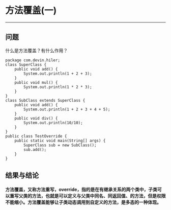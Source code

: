 # 方法覆盖(一)
---
## 问题
什么是方法覆盖？有什么作用？
```
package com.devin.hiler;
class SuperClass {
	public void add() {
		System.out.println(1 + 2 + 3);
	}
	public void mul() {
		System.out.println(1 * 2 * 3);
	}
}
class SubClass extends SuperClass {
	public void add() {
		System.out.println(1 + 2 + 3 + 4 + 5);
	}
	public void div() {
		System.out.println(10/10);
	}
}
public class TestOverride {
	public static void main(String[] args) {
		SuperClass sub = new SubClass();
		sub.add();
	}
}
```
## 结果与结论
#### 方法覆盖，又称方法重写，override，指的是在有继承关系的两个类中，子类可以重写父类的方法，也就是可以定义与父类中同名、同返回值、的方法，但是权限不能缩小。方法覆盖能够让子类动态调用到自定义的方法，是多态的一种体现。

